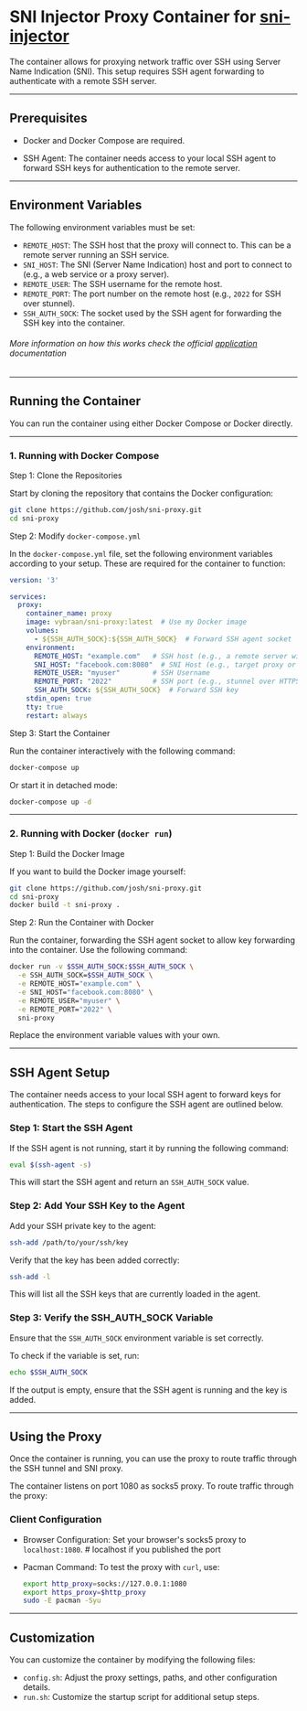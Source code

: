 # SNI Injector Proxy Container for [sni-injector](https://github.com/miyurudassanayake/sni-injector)

The container allows for proxying network traffic over SSH using Server Name Indication (SNI). This setup requires SSH agent forwarding to authenticate with a remote SSH server.

---

## Prerequisites

- Docker and Docker Compose are required.
  
- SSH Agent: The container needs access to your local SSH agent to forward SSH keys for authentication to the remote server.

---

## Environment Variables

The following environment variables must be set:

- `REMOTE_HOST`: The SSH host that the proxy will connect to. This can be a remote server running an SSH service.
- `SNI_HOST`: The SNI (Server Name Indication) host and port to connect to (e.g., a web service or a proxy server).
- `REMOTE_USER`: The SSH username for the remote host.
- `REMOTE_PORT`: The port number on the remote host (e.g., `2022` for SSH over stunnel).
- `SSH_AUTH_SOCK`: The socket used by the SSH agent for forwarding the SSH key into the container.
###### More information on how this works check the official [application](https://github.com/miyurudassanayake/sni-injector) documentation 
---

## Running the Container

You can run the container using either Docker Compose or Docker directly.

---

### 1. Running with Docker Compose

Step 1: Clone the Repositories

Start by cloning the repository that contains the Docker configuration:

```bash
git clone https://github.com/josh/sni-proxy.git
cd sni-proxy
```

Step 2: Modify `docker-compose.yml`

In the `docker-compose.yml` file, set the following environment variables according to your setup. These are required for the container to function:

```yaml
version: '3'

services:
  proxy:
    container_name: proxy
    image: vybraan/sni-proxy:latest  # Use my Docker image
    volumes:
      - ${SSH_AUTH_SOCK}:${SSH_AUTH_SOCK}  # Forward SSH agent socket
    environment:
      REMOTE_HOST: "example.com"   # SSH host (e.g., a remote server with stunnel)
      SNI_HOST: "facebook.com:8080"  # SNI Host (e.g., target proxy or service)
      REMOTE_USER: "myuser"        # SSH Username
      REMOTE_PORT: "2022"          # SSH port (e.g., stunnel over HTTPS)
      SSH_AUTH_SOCK: ${SSH_AUTH_SOCK}  # Forward SSH key
    stdin_open: true
    tty: true
    restart: always
```

Step 3: Start the Container

Run the container interactively with the following command:

```bash
docker-compose up
```

Or start it in detached mode:

```bash
docker-compose up -d
```

---

### 2. Running with Docker (`docker run`)

Step 1: Build the Docker Image

If you want to build the Docker image yourself:

```bash
git clone https://github.com/josh/sni-proxy.git
cd sni-proxy
docker build -t sni-proxy .
```

Step 2: Run the Container with Docker

Run the container, forwarding the SSH agent socket to allow key forwarding into the container. Use the following command:

```bash
docker run -v $SSH_AUTH_SOCK:$SSH_AUTH_SOCK \
  -e SSH_AUTH_SOCK=$SSH_AUTH_SOCK \
  -e REMOTE_HOST="example.com" \
  -e SNI_HOST="facebook.com:8080" \
  -e REMOTE_USER="myuser" \
  -e REMOTE_PORT="2022" \
  sni-proxy
```

Replace the environment variable values with your own.

---

## SSH Agent Setup

The container needs access to your local SSH agent to forward keys for authentication. The steps to configure the SSH agent are outlined below.

### Step 1: Start the SSH Agent

If the SSH agent is not running, start it by running the following command:

```bash
eval $(ssh-agent -s)
```

This will start the SSH agent and return an `SSH_AUTH_SOCK` value.

### Step 2: Add Your SSH Key to the Agent

Add your SSH private key to the agent:

```bash
ssh-add /path/to/your/ssh/key
```

Verify that the key has been added correctly:

```bash
ssh-add -l
```

This will list all the SSH keys that are currently loaded in the agent.

### Step 3: Verify the SSH_AUTH_SOCK Variable

Ensure that the `SSH_AUTH_SOCK` environment variable is set correctly.

To check if the variable is set, run:

```bash
echo $SSH_AUTH_SOCK
```

If the output is empty, ensure that the SSH agent is running and the key is added.

---

## Using the Proxy

Once the container is running, you can use the proxy to route traffic through the SSH tunnel and SNI proxy.

The container listens on port 1080 as socks5 proxy. To route traffic through the proxy:

### Client Configuration

- Browser Configuration:
  Set your browser's socks5 proxy to `localhost:1080`. # localhost if you published the port

- Pacman Command:
  To test the proxy with `curl`, use:

  ```bash
  export http_proxy=socks://127.0.0.1:1080
  export https_proxy=$http_proxy
  sudo -E pacman -Syu
  ```
---

## Customization

You can customize the container by modifying the following files:

- `config.sh`: Adjust the proxy settings, paths, and other configuration details.
- `run.sh`: Customize the startup script for additional setup steps.

